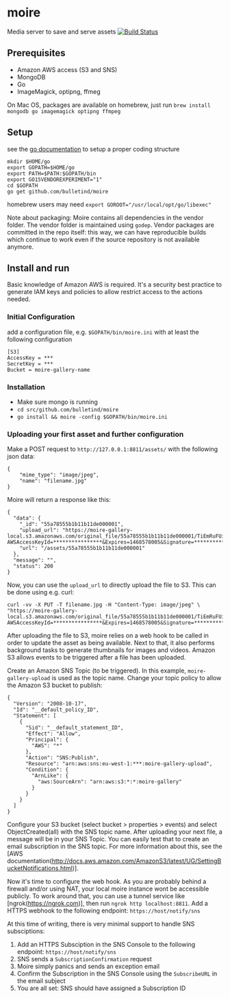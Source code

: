 # moire
Media server to save and serve assets [![Build Status](https://travis-ci.org/bulletind/moire.svg?branch=develop)](https://travis-ci.org/bulletind/moire)

## Prerequisites

* Amazon AWS access (S3 and SNS)
* MongoDB
* Go
* ImageMagick, optipng, ffmeg 

On Mac OS, packages are available on homebrew, just run `brew install mongodb go imagemagick optipng ffmpeg`

## Setup
see the [go documentation](http://golang.org/doc/code.html) to setup a proper coding structure

```
mkdir $HOME/go
export GOPATH=$HOME/go
export PATH=$PATH:$GOPATH/bin
export GO15VENDOREXPERIMENT="1"
cd $GOPATH
go get github.com/bulletind/moire
```

homebrew users may need `export GOROOT="/usr/local/opt/go/libexec"` 

Note about packaging: 
Moire contains all dependencies in the vendor folder. The vendor folder is maintained using `godep`. Vendor packages are committed in the repo itself: this way, we can have reproducible builds which continue to work even if the source repository is not available anymore.

## Install and run

Basic knowledge of Amazon AWS is required. It's a security best practice to generate IAM keys and policies to allow restrict access to the actions needed.

### Initial Configuration

add a configuration file, e.g. `$GOPATH/bin/moire.ini` with at least the following configuration

```
[S3]
AccessKey = ***
SecretKey = ***
Bucket = moire-gallery-name
```

### Installation

* Make sure mongo is running
* `cd src/github.com/bulletind/moire`
* `go install && moire -config $GOPATH/bin/moire.ini`


### Uploading your first asset and further configuration

Make a POST request to `http://127.0.0.1:8811/assets/` with the following json data:

```
{
    "mime_type": "image/jpeg",
    "name": "filename.jpg"
}
```

Moire will return a response like this:

```
{
  "data": {
    "_id": "55a78555b1b11b11de000001",
    "upload_url": "https://moire-gallery-local.s3.amazonaws.com/original_file/55a78555b1b11b11de000001/TiEmRuFUij/filename.jpg?AWSAccessKeyId=****************&Expires=1468578005&Signature=****************",
    "url": "/assets/55a78555b1b11b11de000001"
  },
  "message": "",
  "status": 200
}
```

Now, you can use the `upload_url` to directly upload the file to S3. This can be done using e.g. curl:

```
curl -vv -X PUT -T filename.jpg -H "Content-Type: image/jpeg" \ 
"https://moire-gallery-local.s3.amazonaws.com/original_file/55a78555b1b11b11de000001/TiEmRuFUij/filename.jpg?AWSAccessKeyId=****************&Expires=1468578005&Signature=****************"
```

After uploading the file to S3, moire relies on a web hook to be called in order to update the asset as being available. Next to that, it also performs background tasks to generate thumbnails for images and videos. Amazon S3 allows events to be triggered after a file has been uploaded.

Create an Amazon SNS Topic (to be triggered). In this example, `moire-gallery-upload` is used as the topic name. Change your topic policy to allow the Amazon S3 bucket to publish:

```
{
  "Version": "2008-10-17",
  "Id": "__default_policy_ID",
  "Statement": [
    {
      "Sid": "__default_statement_ID",
      "Effect": "Allow",
      "Principal": {
        "AWS": "*"
      },
      "Action": "SNS:Publish",
      "Resource": "arn:aws:sns:eu-west-1:***:moire-gallery-upload",
      "Condition": {
        "ArnLike": {
          "aws:SourceArn": "arn:aws:s3:*:*:moire-gallery"
        }
      }
    }
  ]
}
```

Configure your S3 bucket (select bucket > properties > events) and select ObjectCreated(all) with the SNS topic name. After uploading your next file, a message will be in your SNS Topic. You can easily test that to create an email subscription in the SNS topic. For more information about this, see the [AWS documentation(http://docs.aws.amazon.com/AmazonS3/latest/UG/SettingBucketNotifications.html)].

Now it's time to configure the web hook. As you are probably behind a firewall and/or using NAT, your local moire instance wont be accessible publicly. To work around that, you can use a tunnel service like [ngrok(https://ngrok.com)], then run `ngrok http localhost:8811`. Add a HTTPS webhook to the following endpoint: `https://host/notify/sns`

At this time of writing, there is very minimal support to handle SNS subsciptions:

1. Add an HTTPS Subsciption in the SNS Console to the following endpoint: `https://host/notify/sns`
2. SNS sends a `SubscriptionConfirmation` request
3. Moire simply panics and sends an exception email
4. Confirm the Subscription in the SNS Console using the `SubscribeURL` in the email subject
5. You are all set: SNS should have assigned a Subscription ID

